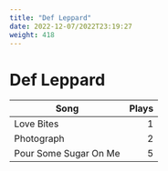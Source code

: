 ```yaml
---
title: "Def Leppard"
date: 2022-12-07/2022T23:19:27
weight: 418
---
```


# Def Leppard

 Song | Plays 
----- | -----:
Love Bites | 1
Photograph | 2
Pour Some Sugar On Me | 5
